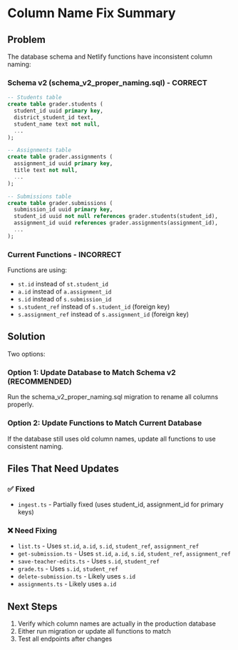 # Column Name Fix Summary

## Problem
The database schema and Netlify functions have inconsistent column naming:

### Schema v2 (schema_v2_proper_naming.sql) - CORRECT
```sql
-- Students table
create table grader.students (
  student_id uuid primary key,
  district_student_id text,
  student_name text not null,
  ...
);

-- Assignments table  
create table grader.assignments (
  assignment_id uuid primary key,
  title text not null,
  ...
);

-- Submissions table
create table grader.submissions (
  submission_id uuid primary key,
  student_id uuid not null references grader.students(student_id),
  assignment_id uuid references grader.assignments(assignment_id),
  ...
);
```

### Current Functions - INCORRECT
Functions are using:
- `st.id` instead of `st.student_id`
- `a.id` instead of `a.assignment_id`
- `s.id` instead of `s.submission_id`
- `s.student_ref` instead of `s.student_id` (foreign key)
- `s.assignment_ref` instead of `s.assignment_id` (foreign key)

## Solution
Two options:

### Option 1: Update Database to Match Schema v2 (RECOMMENDED)
Run the schema_v2_proper_naming.sql migration to rename all columns properly.

### Option 2: Update Functions to Match Current Database
If the database still uses old column names, update all functions to use consistent naming.

## Files That Need Updates

### ✅ Fixed
- `ingest.ts` - Partially fixed (uses student_id, assignment_id for primary keys)

### ❌ Need Fixing
- `list.ts` - Uses `st.id`, `a.id`, `s.id`, `student_ref`, `assignment_ref`
- `get-submission.ts` - Uses `st.id`, `a.id`, `s.id`, `student_ref`, `assignment_ref`
- `save-teacher-edits.ts` - Uses `s.id`, `student_ref`
- `grade.ts` - Uses `s.id`, `student_ref`
- `delete-submission.ts` - Likely uses `s.id`
- `assignments.ts` - Likely uses `a.id`

## Next Steps
1. Verify which column names are actually in the production database
2. Either run migration or update all functions to match
3. Test all endpoints after changes
